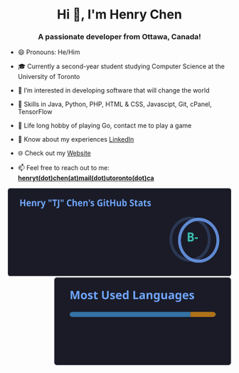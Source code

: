 <h1 align="center">Hi 👋, I'm Henry Chen</h1>

<h3 align="center">A passionate developer from Ottawa, Canada!</h3>

- 😄 Pronouns: He/Him
  
- 🎓 Currently a second-year student studying Computer Science at the University of Toronto
  
- 👀 I’m interested in developing software that will change the world

- 🔧 Skills in Java, Python, PHP, HTML & CSS, Javascipt, Git, cPanel, TensorFlow
  
- 🎲 Life long hobby of playing Go, contact me to play a game

- 📄 Know about my experiences [LinkedIn](https://www.linkedin.com/in/henry-tj-chen/)

- 🌐 Check out my [Website](https://henrytchen.com/)
  
- 📫 Feel free to reach out to me: [**henryt(dot)chen(at)mail(dot)utoronto(dot)ca**](mailto://henryt.chen@mail.utoronto.ca)


<a href="assets/stats.svg">
  <img height=200 maxWidth=50% align="left" src="assets/stats.svg" />
</a>
<a href="assets/top-langs.svg">
  <img height=200 maxWidth=50% align="right" src="assets/top-langs.svg"/>
</a>

<!---
LatinScribe/LatinScribe is a ✨ special ✨ repository because its `README.md` (this file) appears on your GitHub profile.
You can click the Preview link to take a look at your changes.
--->
